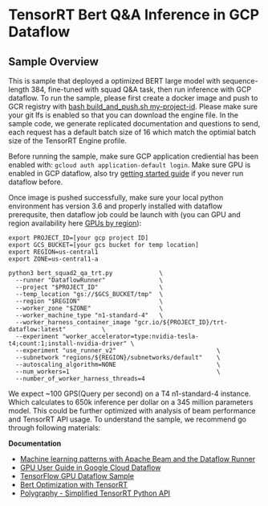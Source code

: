 # TensorRT Bert Q&A Inference in GCP Dataflow

## Sample Overview

This is sample that deployed a optimized BERT large model with sequence-length 384, fine-tuned with squad Q&A task, then run inference with GCP dataflow. To run the sample, please first create a docker image and push to GCR registry with [bash build_and_push.sh my-project-id](build_and_push.sh). Please make sure your git lfs is enabled so that you can download the engine file. In the sample code, we generate replicated documentation and questions to send, each request has a default batch size of 16 which match the optimial batch size of the TensorRT Engine profile. 

Before running the sample, make sure GCP application crediential has been enabled with: `gcloud auth application-default login`. Make sure GPU is enabled in GCP dataflow, also try [getting started guide](https://cloud.google.com/dataflow/docs/quickstarts/quickstart-python) if you never run dataflow before.

Once image is pushed successfully, make sure your local python environment has version 3.6 and properly installed with dataflow prerequsite, then dataflow job could be launch with (you can GPU and region availability here [GPUs by region](https://cloud.google.com/compute/docs/gpus/gpu-regions-zones)):
```
export PROJECT_ID=[your gcp project ID]
export GCS_BUCKET=[your gcs bucket for temp location]
export REGION=us-central1
export ZONE=us-central1-a

python3 bert_squad2_qa_trt.py             \
  --runner "DataflowRunner"               \
  --project "$PROJECT_ID"                 \
  --temp_location "gs://$GCS_BUCKET/tmp"  \
  --region "$REGION"                      \
  --worker_zone "$ZONE"                   \
  --worker_machine_type "n1-standard-4"   \
  --worker_harness_container_image "gcr.io/${PROJECT_ID}/trt-dataflow:latest"          \
  --experiment "worker_accelerator=type:nvidia-tesla-t4;count:1;install-nvidia-driver" \
  --experiment "use_runner_v2"                            \
  --subnetwork "regions/${REGION}/subnetworks/default"    \
  --autoscaling_algorithm=NONE                            \
  --num_workers=1                                         \
  --number_of_worker_harness_threads=4  
```

We expect ~100 GPS(Query per second) on a T4 n1-standard-4 instance. Which calculates to 650k inference per dollar on a 345 million parameters model. This could be further optimized with analysis of beam performance and TensorRT API usage. To understand the sample, we recommend go through following materials:

**Documentation**
- [Machine learning patterns with Apache Beam and the Dataflow Runner](https://cloud.google.com/blog/products/data-analytics/ml-inference-in-dataflow-pipelines)
- [GPU User Guide in Google Cloud Dataflow](https://cloud.google.com/dataflow/docs/guides/using-gpus)
- [TensorFlow GPU Dataflow Sample](https://cloud.google.com/dataflow/docs/samples/satellite-images-gpus)
- [Bert Optimization with TensorRT](https://github.com/NVIDIA/TensorRT/tree/master/demo/BERT)
- [Polygraphy - Simplified TensorRT Python API](https://github.com/NVIDIA/TensorRT/tree/master/tools/Polygraphy)

